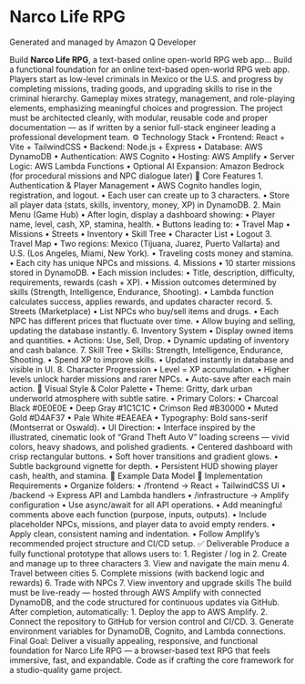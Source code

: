 # Narco Life RPG
Generated and managed by Amazon Q Developer

Build **Narco Life RPG**, a text-based online open-world RPG web app...
Build a functional foundation for an online text-based open-world RPG web app.
Players start as low-level criminals in Mexico or the U.S. and progress by completing missions, trading goods, and upgrading skills to rise in the criminal hierarchy. Gameplay mixes strategy, management, and role-playing elements, emphasizing meaningful choices and progression.
	The project must be architected cleanly, with modular, reusable code and proper documentation — as if written by a senior full-stack engineer leading a professional development team.	⚙️ Technology Stack
		•	Frontend: React + Vite + TailwindCSS
	•	Backend: Node.js + Express
	•	Database: AWS DynamoDB
	•	Authentication: AWS Cognito
	•	Hosting: AWS Amplify
	•	Server Logic: AWS Lambda Functions
	•	Optional AI Expansion: Amazon Bedrock (for procedural missions and NPC dialogue later)	🧩 Core Features
	1. Authentication & Player Management
		•	AWS Cognito handles login, registration, and logout.
	•	Each user can create up to 3 characters.
	•	Store all player data (stats, skills, inventory, money, XP) in DynamoDB.
	2. Main Menu (Game Hub)
		•	After login, display a dashboard showing:
	•	Player name, level, cash, XP, stamina, health.
	•	Buttons leading to:
	•	Travel Map
	•	Missions
	•	Streets
	•	Inventory
	•	Skill Tree
	•	Character List
	•	Logout
	3. Travel Map
		•	Two regions: Mexico (Tijuana, Juarez, Puerto Vallarta) and U.S. (Los Angeles, Miami, New York).
	•	Traveling costs money and stamina.
	•	Each city has unique NPCs and missions.
	4. Missions
		•	10 starter missions stored in DynamoDB.
	•	Each mission includes:
	•	Title, description, difficulty, requirements, rewards (cash + XP).
	•	Mission outcomes determined by skills (Strength, Intelligence, Endurance, Shooting).
	•	Lambda function calculates success, applies rewards, and updates character record.
	5. Streets (Marketplace)
		•	List NPCs who buy/sell items and drugs.
	•	Each NPC has different prices that fluctuate over time.
	•	Allow buying and selling, updating the database instantly.
	6. Inventory System
		•	Display owned items and quantities.
	•	Actions: Use, Sell, Drop.
	•	Dynamic updating of inventory and cash balance.
	7. Skill Tree
		•	Skills: Strength, Intelligence, Endurance, Shooting.
	•	Spend XP to improve skills.
	•	Updated instantly in database and visible in UI.
	8. Character Progression
		•	Level = XP accumulation.
	•	Higher levels unlock harder missions and rarer NPCs.
	•	Auto-save after each main action.	🎨 Visual Style & Color Palette
		•	Theme: Gritty, dark urban underworld atmosphere with subtle satire.
	•	Primary Colors:
	•	Charcoal Black #0E0E0E
	•	Deep Gray #1C1C1C
	•	Crimson Red #B30000
	•	Muted Gold #D4AF37
	•	Pale White #EAEAEA
	•	Typography: Bold sans-serif (Montserrat or Oswald).
	•	UI Direction:
	•	Interface inspired by the illustrated, cinematic look of “Grand Theft Auto V” loading screens — vivid colors, heavy shadows, and polished gradients.
	•	Centered dashboard with crisp rectangular buttons.
	•	Soft hover transitions and gradient glows.
	•	Subtle background vignette for depth.
	•	Persistent HUD showing player cash, health, and stamina.	💾 Example Data Model	🧱 Implementation Requirements
		•	Organize folders:
	•	/frontend → React + TailwindCSS UI
	•	/backend → Express API and Lambda handlers
	•	/infrastructure → Amplify configuration
	•	Use async/await for all API operations.
	•	Add meaningful comments above each function (purpose, inputs, outputs).
	•	Include placeholder NPCs, missions, and player data to avoid empty renders.
	•	Apply clean, consistent naming and indentation.
	•	Follow Amplify’s recommended project structure and CI/CD setup.	✅ Deliverable
	Produce a fully functional prototype that allows users to:
		1.	Register / log in
	2.	Create and manage up to three characters
	3.	View and navigate the main menu
	4.	Travel between cities
	5.	Complete missions (with backend logic and rewards)
	6.	Trade with NPCs
	7.	View inventory and upgrade skills
	The build must be live-ready — hosted through AWS Amplify with connected DynamoDB, and the code structured for continuous updates via GitHub.
	After completion, automatically:
		1.	Deploy the app to AWS Amplify.
	2.	Connect the repository to GitHub for version control and CI/CD.
	3.	Generate environment variables for DynamoDB, Cognito, and Lambda connections.	Final Goal:
Deliver a visually appealing, responsive, and functional foundation for Narco Life RPG — a browser-based text RPG that feels immersive, fast, and expandable.
Code as if crafting the core framework for a studio-quality game project.
